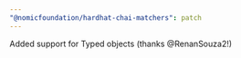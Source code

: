 ```yaml
---
"@nomicfoundation/hardhat-chai-matchers": patch
---
```

Added support for Typed objects (thanks @RenanSouza2!)

